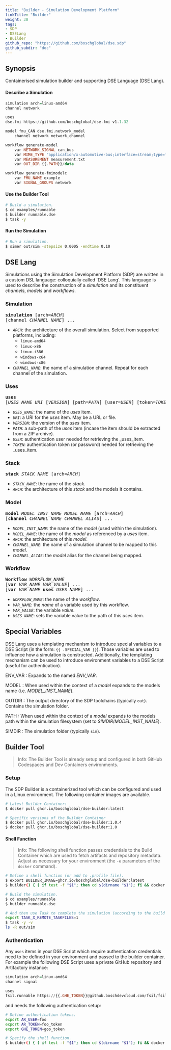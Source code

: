 ```yaml
---
title: "Builder - Simulation Development Platform"
linkTitle: "Builder"
weight: 30
tags:
- SDP
- DSELang
- Builder
github_repo: "https://github.com/boschglobal/dse.sdp"
github_subdir: "doc"
---
```


## Synopsis

Containerised simulation builder and supporting DSE Language (DSE Lang).

#### Describe a Simulation

```hs
simulation arch=linux-amd64
channel network

uses
dse.fmi https://github.com/boschglobal/dse.fmi v1.1.32

model fmu_CAN dse.fmi.network_model
    channel network network_channel

workflow generate-model
    var NETWORK_SIGNAL can_bus
    var MIME_TYPE "application/x-automotive-bus;interface=stream;type=frame;bus=can;schema=fbs;bus_id=1;node_id=2;interface_id=3"
    var MEASUREMENT measurement.txt
    var OUT_DIR {{.PATH}}/data

workflow generate-fmimodelc
    var FMU_NAME example
    var SIGNAL_GROUPS network
```

#### Use the Builder Tool

```bash
# Build a simulation.
$ cd examples/runnable
$ builder runnable.dse
$ task -y
```

#### Run the Simulation

```bash
# Run a simulation.
$ simer out/sim -stepsize 0.0005 -endtime 0.10
```



## DSE Lang

Simulations using the Simulation Development Platform (SDP) are written in a
custom DSL language: colloquially called 'DSE Lang'. This language is used to
describe the construction of a _simulation_ and its constituent _channels_,
_models_ and _workflows_.


### Simulation

<pre>
<b>simulation</b> [arch=<var>ARCH</var>]
[channel <var>CHANNEL_NAME</var>] ...
</pre>

* <code><var>ARCH</var></code>: the architecture of the overall simulation. Select from supported platforms, including:
  * <code>linux-amd64</code>
  * <code>linux-x86</code>
  * <code>linux-i386</code>
  * <code>windows-x64</code>
  * <code>windows-x86</code>
* <code><var>CHANNEL_NAME</var></code>: the name of a simulation channel. Repeat for each channel of the simulation.


### Uses

<pre>
<b>uses</b>
[<var>USES_NAME</var> <var>URI</var> [<var>VERSION</var>] [path=<var>PATH</var>] [user=<var>USER</var>] [token=<var>TOKEN</var>]] ...
</pre>

* <code><var>USES_NAME</var></code>: the name of the _uses_ item.
* <code><var>URI</var></code>: a URI for the _uses_ item. May be a URL or file.
* <code><var>VERSION</var></code>: the version of the _uses_ item.
* <code><var>PATH</var></code>: a sub-path of the _uses_ item (incase the item should be extracted from a ZIP archive).
* <code><var>USER</var></code>: authentication user needed for retrieving the _uses_item.
* <code><var>TOKEN</var></code>: authentication token (or password) needed for retrieving the _uses_item.


### Stack

<pre>
<b>stack</b> <var>STACK_NAME</var> [arch=<var>ARCH</var>]
</pre>

* <code><var>STACK_NAME</var></code>: the name of the _stack_.
* <code><var>ARCH</var></code>: the architecture of this _stack_ and the models it contains.


### Model

<pre>
<b>model</b> <var>MODEL_INST_NAME</var> <var>MODEL_NAME</var> [arch=<var>ARCH</var>]
[<b>channel</b> <var>CHANNEL_NAME</var> <var>CHANNEL_ALIAS</var>] ...
</pre>

* <code><var>MODEL_INST_NAME</var></code>: the name of the _model_ (used within the simulation).
* <code><var>MODEL_NAME</var></code>: the name of the _model_ as referenced by a _uses_ item.
* <code><var>ARCH</var></code>: the architecture of this _model_.
* <code><var>CHANNEL_NAME</var></code>: the name of a simulation channel to be mapped to this _model_.
* <code><var>CHANNEL_ALIAS</var></code>: the _model_ alias for the channel being mapped.


### Workflow

<pre>
<b>Workflow</b> <var>WORKFLOW_NAME</var>
[<b>var</b> <var>VAR_NAME</var> <var>VAR_VALUE</var>] ...
[<b>var</b> <var>VAR_NAME</var> <b>uses</b> <var>USES_NAME</var>] ...
</pre>

* <code><var>WORKFLOW_NAME</var></code>: the name of the _workflow_.
* <code><var>VAR_NAME</var></code>: the _name_ of a variable used by this workflow.
* <code><var>VAR_VALUE</var></code>: the variable _value_.
* <code><var>USES_NAME</var></code>: sets the variable value to the path of this _uses_ item.



## Special Variables

DSE Lang uses a templating mechanism to introduce special variables to a DSE
Script (in the form: `{{ .SPECIAL_VAR }}`). Those variables are used to influence how a simulation is constructed.
Additionally, the templating mechanism can be used to introduce environment
variables to a DSE Script (useful for authentication).


ENV_VAR
: Expands to the named <var>ENV_VAR</var>.

MODEL
: When used within the context of a _model_ expands to the models name (i.e. <var>MODEL_INST_NAME</var>).

OUTDIR
: The output directory of the SDP toolchains (typically <code>out</code>). Contains the simulation folder.

PATH
: When used within the context of a _model_ expands to the models path within the simulation filesystem (set to <var>SIMDIR</var>/<var>MODEL_INST_NAME</var>).

SIMDIR
: The simulation folder (typically <code>sim</code>).



## Builder Tool

> Info: The Builder Tool is already setup and configured in both GitHub Codespaces and
Dev Containers environments.

### Setup

The SDP Builder is a containerized tool which can be configured and used in a
Linux environment. The following container images are available.

```bash
# Latest Builder Container:
$ docker pull ghcr.io/boschglobal/dse-builder:latest

# Specific versions of the Builder Container
$ docker pull ghcr.io/boschglobal/dse-builder:1.0.4
$ docker pull ghcr.io/boschglobal/dse-builder:1.0
```

#### Shell Function

> Info: The following shell function passes credentials to the Build Container
> which are used to fetch artifacts and repository metadata. Adjust as necessary
> for your environment (the `-e` parameters of the `docker` command).

```bash
# Define a shell function (or add to .profile file).
$ export BUILDER_IMAGE=ghcr.io/boschglobal/dse-builder:latest
$ builder() { ( if test -f "$1"; then cd $(dirname "$1"); fi && docker run -it --rm -e AR_USER -e AR_TOKEN -e GHE_USER -e GHE_TOKEN -e GHE_PAT -v $(pwd):/workdir $BUILDER_IMAGE "$@"; ) }

# Build the simulation.
$ cd examples/runnable
$ builder runnable.dse

# And then use Task to complete the simulation (according to the build plan).
export TASK_X_REMOTE_TASKFILES=1
$ task -y -v
ls -R out/sim
```

### Authentication

Any `uses` items in your DSE Script which require authentication credentials
need to be defined in your environment and passed to the builder container. For
example the following DSE Script uses a private GitHub repository and
Artifactory instance:

```hs
simulation arch=linux-amd64
channel signal

uses
fsil.runnable https://{{.GHE_TOKEN}}@github.boschdevcloud.com/fsil/fsil.runnable v1.1.2 user={{.AR_USER}} token={{.AR_TOKEN}}
```

and needs the following authentication setup:

```bash
# Define authentication tokens.
export AR_USER=foo
export AR_TOKEN=foo_token
export GHE_TOKEN=goo_token

# Specify the shell function.
$ builder() { ( if test -f "$1"; then cd $(dirname "$1"); fi && docker run -it --rm -e AR_USER -e AR_TOKEN -e GHE_TOKEN -v $(pwd):/workdir $BUILDER_IMAGE "$@"; ) }
```

